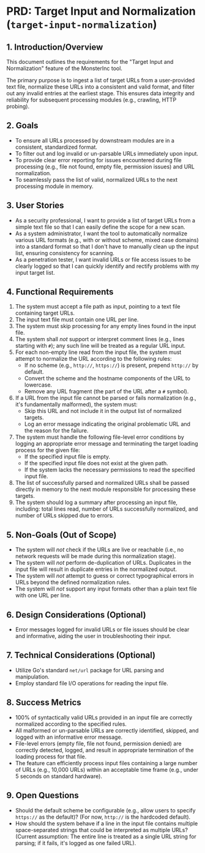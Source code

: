 # PRD: Target Input and Normalization (`target-input-normalization`)

## 1. Introduction/Overview

This document outlines the requirements for the "Target Input and Normalization" feature of the MonsterInc tool.

The primary purpose is to ingest a list of target URLs from a user-provided text file, normalize these URLs into a consistent and valid format, and filter out any invalid entries at the earliest stage. This ensures data integrity and reliability for subsequent processing modules (e.g., crawling, HTTP probing).

## 2. Goals

*   To ensure all URLs processed by downstream modules are in a consistent, standardized format.
*   To filter out and log invalid or un-parsable URLs immediately upon input.
*   To provide clear error reporting for issues encountered during file processing (e.g., file not found, empty file, permission issues) and URL normalization.
*   To seamlessly pass the list of valid, normalized URLs to the next processing module in memory.

## 3. User Stories

*   As a security professional, I want to provide a list of target URLs from a simple text file so that I can easily define the scope for a new scan.
*   As a system administrator, I want the tool to automatically normalize various URL formats (e.g., with or without scheme, mixed case domains) into a standard format so that I don't have to manually clean up the input list, ensuring consistency for scanning.
*   As a penetration tester, I want invalid URLs or file access issues to be clearly logged so that I can quickly identify and rectify problems with my input target list.

## 4. Functional Requirements

1.  The system must accept a file path as input, pointing to a text file containing target URLs.
2.  The input text file must contain one URL per line.
3.  The system must skip processing for any empty lines found in the input file.
4.  The system shall *not* support or interpret comment lines (e.g., lines starting with `#`); any such line will be treated as a regular URL input.
5.  For each non-empty line read from the input file, the system must attempt to normalize the URL according to the following rules:
    *   If no scheme (e.g., `http://`, `https://`) is present, prepend `http://` by default.
    *   Convert the scheme and the hostname components of the URL to lowercase.
    *   Remove any URL fragment (the part of the URL after a `#` symbol).
6.  If a URL from the input file cannot be parsed or fails normalization (e.g., it's fundamentally malformed), the system must:
    *   Skip this URL and not include it in the output list of normalized targets.
    *   Log an error message indicating the original problematic URL and the reason for the failure.
7.  The system must handle the following file-level error conditions by logging an appropriate error message and terminating the target loading process for the given file:
    *   If the specified input file is empty.
    *   If the specified input file does not exist at the given path.
    *   If the system lacks the necessary permissions to read the specified input file.
8.  The list of successfully parsed and normalized URLs shall be passed directly in memory to the next module responsible for processing these targets.
9.  The system should log a summary after processing an input file, including: total lines read, number of URLs successfully normalized, and number of URLs skipped due to errors.

## 5. Non-Goals (Out of Scope)

*   The system will *not* check if the URLs are live or reachable (i.e., no network requests will be made during this normalization stage).
*   The system will *not* perform de-duplication of URLs. Duplicates in the input file will result in duplicate entries in the normalized output.
*   The system will *not* attempt to guess or correct typographical errors in URLs beyond the defined normalization rules.
*   The system will *not* support any input formats other than a plain text file with one URL per line.

## 6. Design Considerations (Optional)

*   Error messages logged for invalid URLs or file issues should be clear and informative, aiding the user in troubleshooting their input.

## 7. Technical Considerations (Optional)

*   Utilize Go's standard `net/url` package for URL parsing and manipulation.
*   Employ standard file I/O operations for reading the input file.

## 8. Success Metrics

*   100% of syntactically valid URLs provided in an input file are correctly normalized according to the specified rules.
*   All malformed or un-parsable URLs are correctly identified, skipped, and logged with an informative error message.
*   File-level errors (empty file, file not found, permission denied) are correctly detected, logged, and result in appropriate termination of the loading process for that file.
*   The feature can efficiently process input files containing a large number of URLs (e.g., 10,000 URLs) within an acceptable time frame (e.g., under 5 seconds on standard hardware).

## 9. Open Questions

*   Should the default scheme be configurable (e.g., allow users to specify `https://` as the default)? (For now, `http://` is the hardcoded default).
*   How should the system behave if a line in the input file contains multiple space-separated strings that could be interpreted as multiple URLs? (Current assumption: The entire line is treated as a single URL string for parsing; if it fails, it's logged as one failed URL). 